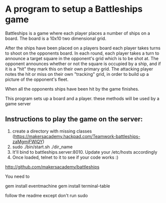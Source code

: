 A program to setup a Battleships game
=====================================

Battleships is a game where each player places a number of ships on a board. The board is a 10x10 two dimensional grid.

After the ships have been placed on a players board each player takes turns to shoot on the opponents board. In each round, each player takes a turn to announce a target square in the opponent's grid which is to be shot at. The opponent announces whether or not the square is occupied by a ship, and if it is a "hit" they mark this on their own primary grid. The attacking player notes the hit or miss on their own "tracking" grid, in order to build up a picture of the opponent's fleet.

When all the opponents ships have been hit by the game finishes.

This program sets up a board and a player.  these methods will be used by a game server

Instructions to play the game on the server:
--------------------------------------------

1. create a directory with missing classes (https://makersacademy.hackpad.com/Teamwork-battleships-zaMgmjFWlQY)
2. sudo ./bin/start.sh ./dir_name
3. It'll bind to battleships.server:8010. Update your /etc/hosts accordingly
4. Once loaded, telnet to it to see if your code works :)

http://github.com/makersacademy/battleships

You need to

gem install eventmachine
gem install terminal-table

follow the readme except don't run sudo
